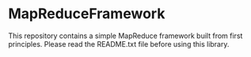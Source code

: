 # MapReduceFramework
This repository contains a simple MapReduce framework built from first principles.
Please read the README.txt file before using this library.
